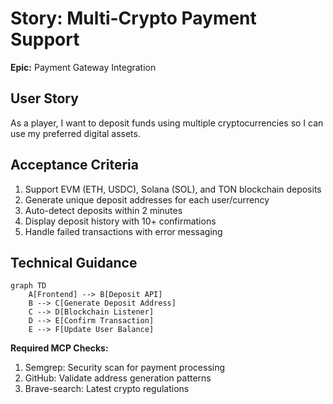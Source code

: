 # Story: Multi-Crypto Payment Support

**Epic:** Payment Gateway Integration

## User Story
As a player, I want to deposit funds using multiple cryptocurrencies so I can use my preferred digital assets.

## Acceptance Criteria
1. Support EVM (ETH, USDC), Solana (SOL), and TON blockchain deposits
2. Generate unique deposit addresses for each user/currency
3. Auto-detect deposits within 2 minutes
4. Display deposit history with 10+ confirmations
5. Handle failed transactions with error messaging

## Technical Guidance
```mermaid
graph TD
    A[Frontend] --> B[Deposit API]
    B --> C[Generate Deposit Address]
    C --> D[Blockchain Listener]
    D --> E[Confirm Transaction]
    E --> F[Update User Balance]
```

**Required MCP Checks:**
1. Semgrep: Security scan for payment processing
2. GitHub: Validate address generation patterns
3. Brave-search: Latest crypto regulations